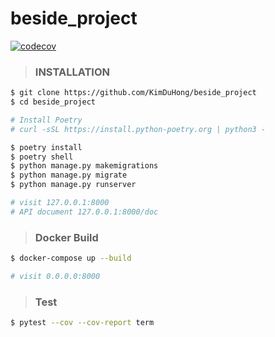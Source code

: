 # beside_project

[![codecov](https://codecov.io/gh/KimDuHong/beside_project/branch/main/graph/badge.svg?token=VTKIOR9MIT)](https://codecov.io/gh/KimDuHong/okPosTest)

> ### INSTALLATION

```bash
$ git clone https://github.com/KimDuHong/beside_project
$ cd beside_project

# Install Poetry
# curl -sSL https://install.python-poetry.org | python3 -

$ poetry install
$ poetry shell
$ python manage.py makemigrations
$ python manage.py migrate
$ python manage.py runserver

# visit 127.0.0.1:8000
# API document 127.0.0.1:8000/doc
```

> ### Docker Build

```bash
$ docker-compose up --build

# visit 0.0.0.0:8000
```

> ### Test

```bash
$ pytest --cov --cov-report term
```
